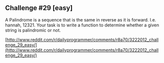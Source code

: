 Challenge #29 [easy]
-------------------

A Palindrome is a sequence that is the same in reverse as it is forward.
I.e. hannah, 12321.
Your task is to write a function to determine whether a given string is palindromic or not.

[http://www.reddit.com/r/dailyprogrammer/comments/r8a70/3222012_challenge_29_easy/](http://www.reddit.com/r/dailyprogrammer/comments/r8a70/3222012_challenge_29_easy/)
